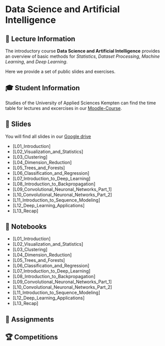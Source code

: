 # Data Science and Artificial Intelligence

## 🦄 Lecture Information
The introductory course __Data Science and Artificial Intelligence__ provides an overview of basic methods for *Statistics*, *Dataset Processing*, *Machine Learning*, and *Deep Learning*. 

Here we provide a set of public slides and exercises.

## 🎓 Student Information
Studies of the University of Applied Sciences Kempten can find the time table for lectures and excercises in our [Moodle-Course](https://moodle.hs-kempten.de/course/view.php?id=155).

## 📃 Slides
You will find all slides in our [Google drive](https://drive.google.com/drive/folders/1-thmiOwam4u5qi4M9Cpffxog0osLYMba?usp=sharing) 
- [L01_Introduction]
- [L02_Visualization_and_Statistics]
- [L03_Clustering]
- [L04_Dimension_Reduction]
- [L05_Trees_and_Forests]
- [L06_Classification_and_Regression]
- [L07_Introduction_to_Deep_Learning]
- [L08_Introduction_to_Backpropagation]
- [L09_Convolutional_Neuronal_Networks_Part_1]
- [L10_Convolutional_Neuronal_Networks_Part_2]
- [L11_Introduction_to_Sequence_Modeling]
- [L12_Deep_Learning_Applications]
- [L13_Recap]


## 📓 Notebooks
- [L01_Introduction]
- [L02_Visualization_and_Statistics]
- [L03_Clustering]
- [L04_Dimension_Reduction]
- [L05_Trees_and_Forests]
- [L06_Classification_and_Regression]
- [L07_Introduction_to_Deep_Learning]
- [L08_Introduction_to_Backpropagation]
- [L09_Convolutional_Neuronal_Networks_Part_1]
- [L10_Convolutional_Neuronal_Networks_Part_2]
- [L11_Introduction_to_Sequence_Modeling]
- [L12_Deep_Learning_Applications]
- [L13_Recap]


## 📝 Assignments

## 🏆 Competitions